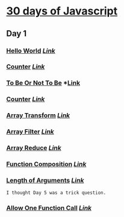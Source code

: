 # [30 days of Javascript](https://leetcode.com/studyplan/30-days-of-javascript/)

## Day 1

### [Hello World](/day-1/hello-world.js) *[Link](https://leetcode.com/problems/create-hello-world-function/?envType=study-plan-v2&envId=30-days-of-javascript)*

### [Counter](/day-1/counter.js) *[Link](https://leetcode.com/problems/counter/?envType=study-plan-v2&envId=30-days-of-javascript)*

### [To Be Or Not To Be](/day-1/tobe-or-nottobe.js) *[Link](https://leetcode.com/problems/to-be-or-not-to-be/?envType=study-plan-v2&envId=30-days-of-javascript)

### [Counter](/day-1/counter-2.js) *[Link](https://leetcode.com/problems/counter-ii/?envType=study-plan-v2&envId=30-days-of-javascript)*

### [Array Transform](/day-2/array-transform.js) *[Link](https://leetcode.com/problems/apply-transform-over-each-element-in-array/description/?envType=study-plan-v2&envId=30-days-of-javascript)*

### [Array Filter](/day-2/filter-array.js) *[Link](https://leetcode.com/problems/filter-elements-from-array/submissions/?envType=study-plan-v2&envId=30-days-of-javascript)*

### [Array Reduce](/day-3/reduce-array.js) *[Link](https://leetcode.com/problems/array-reduce-transformation/submissions/?envType=study-plan-v2&envId=30-days-of-javascript)*

### [Function Composition](/day-4/function-composition.js) *[Link](https://leetcode.com/problems/function-composition/description/?envType=study-plan-v2&envId=30-days-of-javascript)*

### [Length of Arguments](/day-5/args-length.js) *[Link](https://leetcode.com/problems/return-length-of-arguments-passed/description/?envType=study-plan-v2&envId=30-days-of-javascript)*

`I thought Day 5 was a trick question.`

### [Allow One Function Call](/day-6/one-function.js) *[Link](https://leetcode.com/problems/allow-one-function-call/description/?envType=study-plan-v2&envId=30-days-of-javascript)*
